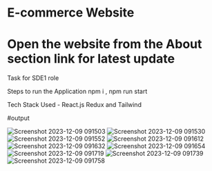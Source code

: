 # E-commerce Website 
# Open the website from the About section link for latest update

Task for SDE1 role

Steps to run the Application
npm i ,
npm run start


Tech Stack Used - React.js Redux and Tailwind

#output

![Screenshot 2023-12-09 091503](https://github.com/bipinsinghbhat/sdeTest/assets/115497347/b8ba67e5-0ac8-41d2-9592-c9304bd00812)
![Screenshot 2023-12-09 091530](https://github.com/bipinsinghbhat/sdeTest/assets/115497347/28c969fe-b606-4cae-ad52-7f601eb6270a)
![Screenshot 2023-12-09 091552](https://github.com/bipinsinghbhat/sdeTest/assets/115497347/03a21d64-c481-4137-90ef-7d1d515b5f51)
![Screenshot 2023-12-09 091612](https://github.com/bipinsinghbhat/sdeTest/assets/115497347/a7aaf621-70f5-4e65-b47c-44b0debf1448)
![Screenshot 2023-12-09 091632](https://github.com/bipinsinghbhat/sdeTest/assets/115497347/c3677e6a-5588-47b1-ac55-05c1a5903588)
![Screenshot 2023-12-09 091654](https://github.com/bipinsinghbhat/sdeTest/assets/115497347/2e161cb7-190a-4d34-b6c2-1130d12a47c5)
![Screenshot 2023-12-09 091719](https://github.com/bipinsinghbhat/sdeTest/assets/115497347/a449c637-856f-4672-8ef8-2dccea47eae3)
![Screenshot 2023-12-09 091739](https://github.com/bipinsinghbhat/sdeTest/assets/115497347/0da05943-e5af-4c65-b532-50d73672239e)
![Screenshot 2023-12-09 091758](https://github.com/bipinsinghbhat/sdeTest/assets/115497347/d96f72b5-a7d9-45e8-aa32-7c07c0875b9a)

